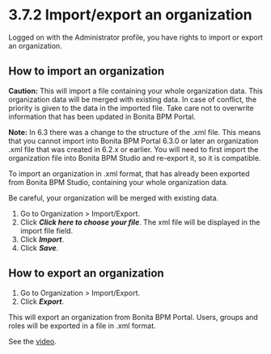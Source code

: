 # 3.7.2 Import/export an organization


Logged on with the Administrator profile, you have rights to import or export an organization.



## How to import an organization


**Caution:**
This will import a file containing your whole organization data. This organization data will be merged with existing data.
In case of conflict, the priority is given to the data in the imported file. Take care not to overwrite information that has been updated in Bonita BPM Portal.


**Note:** 
In 6.3 there was a change to the structure of the .xml file. This means that you cannot import into Bonita BPM Portal 6.3.0 or later an organization .xml file that was created in 6.2.x or earlier.
You will need to first import the organization file into Bonita BPM Studio and re-export it, so it is compatible.



To import an organization in .xml format, that has already been exported from Bonita BPM Studio, containing your whole organization data.

Be careful, your organization will be merged with existing data.

1. Go to Organization \> Import/Export.
2. Click _**Click here to choose your file**_. The xml file will be displayed in the import file field.
3. Click _**Import**_.
4. Click _**Save**_.

## How to export an organization

1. Go to Organization \> Import/Export.
2. Click _**Export**_.

This will export an organization from Bonita BPM Portal. Users, groups and roles will be exported in a file in .xml format.


See the [video](images/videos-6_0/import_an_organization_into_bonita_portal.mp4).